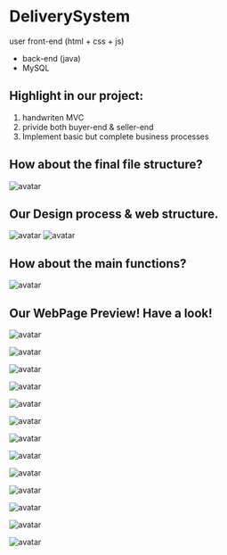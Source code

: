 # DeliverySystem

user front-end (html + css + js) 
+ back-end (java) 
+ MySQL

## Highlight in our project:
1. handwriten MVC
2. privide both buyer-end & seller-end
3. Implement basic but complete business processes

## How about the final file structure?
![avatar](WebContent/image/files.PNG)

## Our Design process & web structure.
![avatar](WebContent/image/struct-v2.PNG)
![avatar](WebContent/image/DesignStructure.jpg)

## How about the main functions?
![avatar](WebContent/image/functions.PNG)

## Our WebPage Preview! Have a look!
![avatar](WebContent/image/t1.png)

![avatar](WebContent/image/t2.png)

![avatar](WebContent/image/t3.png)

![avatar](WebContent/image/t4.png)

![avatar](WebContent/image/t5.png)

![avatar](WebContent/image/t6.png)

![avatar](WebContent/image/t7.png)

![avatar](WebContent/image/t8.png)

![avatar](WebContent/image/t9.png)

![avatar](WebContent/image/t10.png)

![avatar](WebContent/image/t12.png)

![avatar](WebContent/image/t13.png)

![avatar](WebContent/image/t14.png)

